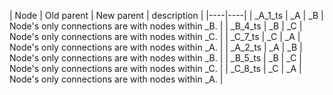 | Node | Old parent | New parent | description | 
|----|----|
| _A_1_ts | _A | _B | Node's only connections are with nodes within _B.  |
| _B_4_ts | _B | _C | Node's only connections are with nodes within _C.  |
| _C_7_ts | _C | _A | Node's only connections are with nodes within _A.  |
| _A_2_ts | _A | _B | Node's only connections are with nodes within _B.  |
| _B_5_ts | _B | _C | Node's only connections are with nodes within _C.  |
| _C_8_ts | _C | _A | Node's only connections are with nodes within _A.  |
